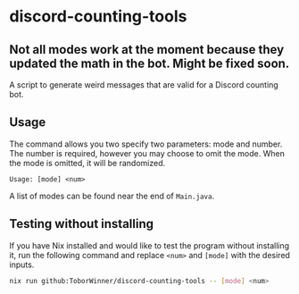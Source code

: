 # discord-counting-tools
## Not all modes work at the moment because they updated the math in the bot. Might be fixed soon.
A script to generate weird messages that are valid for a Discord counting bot.

## Usage
The command allows you two specify two parameters: mode and number. The number is required, however you may choose to omit the mode. When the mode is omitted, it will be randomized.
```
Usage: [mode] <num>
```
A list of modes can be found near the end of `Main.java`.

## Testing without installing
If you have Nix installed and would like to test the program without installing it, run the following command and replace `<num>` and `[mode]` with the desired inputs.
```bash
nix run github:ToborWinner/discord-counting-tools -- [mode] <num>
```
